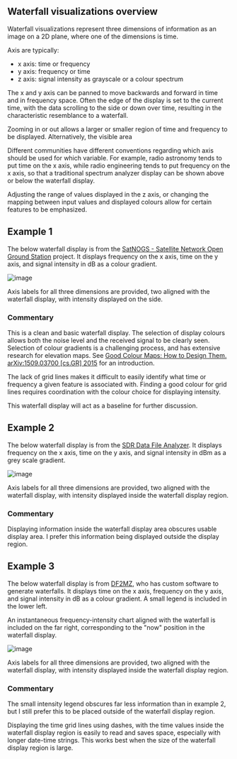 ## Waterfall visualizations overview

Waterfall visualizations represent three dimensions of information as an image on a 2D plane, where one of the dimensions is time.

Axis are typically:

* x axis: time or frequency
* y axis: frequency or time
* z axis: signal intensity as grayscale or a colour spectrum

The x and y axis can be panned to move backwards and forward in time and in frequency space. Often the edge of the display is set to the current time, with the data scrolling to the side or down over time, resulting in the characteristic resemblance to a waterfall.

Zooming in or out allows a larger or smaller region of time and frequency to be displayed. Alternatively, the visible area

Different communities have different conventions regarding which axis should be used for which variable. For example, radio astronomy tends to put time on the x axis, while radio engineering tends to put frequency on the x axis, so that a traditional spectrum analyzer display can be shown above or below the waterfall display.

Adjusting the range of values displayed in the z axis, or changing the mapping between input values and displayed colours allow for certain features to be emphasized.

## Example 1

The below waterfall display is from the [SatNOGS - Satellite Network Open Ground Station](https://satnogs.org) project. It displays frequency on the x axis, time on the y axis, and signal intensity in dB as a colour gradient.

![image](https://github.com/dslik/infoviz-surveys/assets/5757591/9248596a-87f1-40db-9ed1-54f1c17803f5)

Axis labels for all three dimensions are provided, two aligned with the waterfall display, with intensity displayed on the side.

### Commentary

This is a clean and basic waterfall display. The selection of display colours allows both the noise level and the received signal to be clearly seen. Selection of colour gradients is a challenging process, and has extensive research for elevation maps. See [Good Colour Maps: How to Design Them. arXiv:1509.03700 [cs.GR] 2015](https://peterkovesi.com/projects/colourmaps/) for an introduction.

The lack of grid lines makes it difficult to easily identify what time or frequency a given feature is associated with. Finding a good colour for grid lines requires coordination with the colour choice for displaying intensity.

This waterfall display will act as a baseline for further discussion.

## Example 2

The below waterfall display is from the [SDR Data File Analyzer](https://www.sdr-radio.com/analyser). It displays frequency on the x axis, time on the y axis, and signal intensity in dBm as a grey scale gradient.

![image](https://github.com/dslik/infoviz-surveys/assets/5757591/f2e19d96-eeb2-4ee0-86a7-e3001e46d0ef)

Axis labels for all three dimensions are provided, two aligned with the waterfall display, with intensity displayed inside the waterfall display region.

### Commentary

Displaying information inside the waterfall display area obscures usable display area. I prefer this information being displayed outside the display region.

## Example 3

The below waterfall display is from [DF2MZ](http://df2mz.de/), who has custom software to generate waterfalls. It displays time on the x axis, frequency on the y axis, and signal intensity in dB as a colour gradient. A small legend is included in the lower left.

An instantaneous frequency-intensity chart aligned with the waterfall is included on the far right, corresponding to the "now" position in the waterfall display.

![image](https://github.com/dslik/infoviz-surveys/assets/5757591/16e7a8ea-c610-4438-9b65-952c1e8f5142)

Axis labels for all three dimensions are provided, two aligned with the waterfall display, with intensity displayed inside the waterfall display region.

### Commentary

The small intensity legend obscures far less information than in example 2, but I still prefer this to be placed outside of the waterfall display region.

Displaying the time grid lines using dashes, with the time values inside the waterfall display region is easily to read and saves space, especially with longer date-time strings. This works best when the size of the waterfall display region is large.

